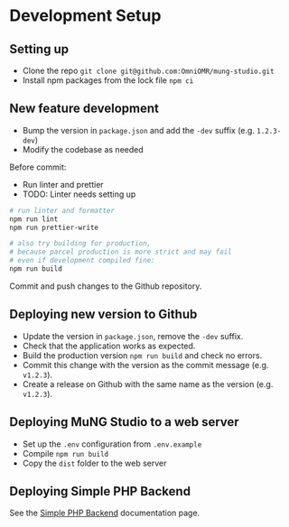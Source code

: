 # Development Setup

## Setting up

- Clone the repo `git clone git@github.com:OmniOMR/mung-studio.git`
- Install npm packages from the lock file `npm ci`


## New feature development

- Bump the version in `package.json` and add the `-dev` suffix (e.g. `1.2.3-dev`)
- Modify the codebase as needed

Before commit:

- Run linter and prettier
- TODO: Linter needs setting up

```bash
# run linter and formatter
npm run lint
npm run prettier-write

# also try building for production,
# because parcel production is more strict and may fail
# even if development compiled fine:
npm run build
```

Commit and push changes to the Github repository.


## Deploying new version to Github

- Update the version in `package.json`, remove the `-dev` suffix.
- Check that the application works as expected.
- Build the production version `npm run build` and check no errors.
- Commit this change with the version as the commit message (e.g. `v1.2.3`).
- Create a release on Github with the same name as the version (e.g. `v1.2.3`).


## Deploying MuNG Studio to a web server

- Set up the `.env` configuration from `.env.example`
- Compile `npm run build`
- Copy the `dist` folder to the web server


## Deploying Simple PHP Backend

See the [Simple PHP Backend](simple-php-backend.md) documentation page.
